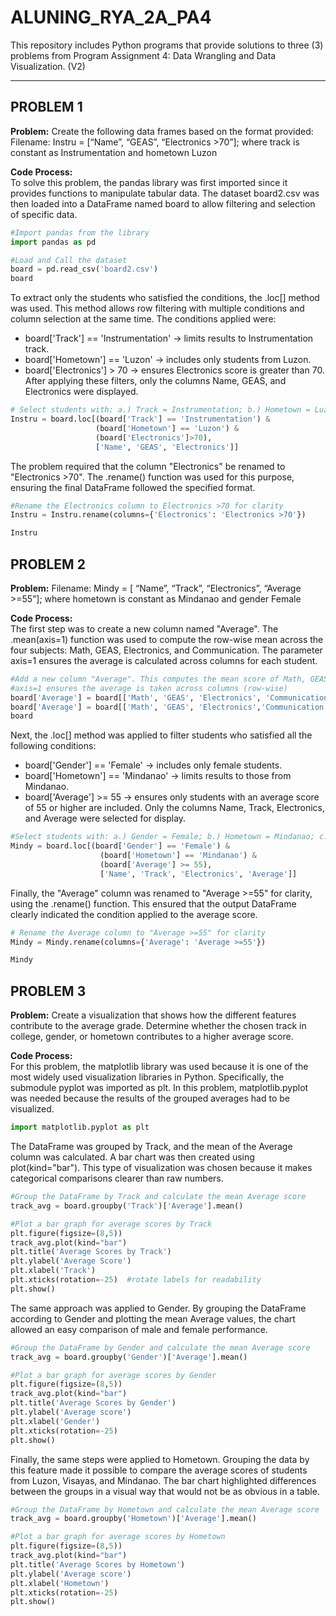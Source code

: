 # ALUNING_RYA_2A_PA4
This repository includes Python programs that provide solutions to three (3) problems from Program Assignment 4: Data Wrangling and Data Visualization. (V2)

---
## PROBLEM 1
**Problem:** Create the following data frames based on the format provided: Filename: Instru = [“Name”, “GEAS”, “Electronics >70”]; where track is constant as Instrumentation and hometown Luzon <br>

**Code Process:** <br>
To solve this problem, the pandas library was first imported since it provides functions to manipulate tabular data. The dataset board2.csv was then loaded into a DataFrame named board to allow filtering and selection of specific data.
```Python
#Import pandas from the library
import pandas as pd

#Load and Call the dataset
board = pd.read_csv('board2.csv')
board
```
To extract only the students who satisfied the conditions, the .loc[] method was used. This method allows row filtering with multiple conditions and column selection at the same time. The conditions applied were:
* board['Track'] == 'Instrumentation' → limits results to Instrumentation track.
* board['Hometown'] == 'Luzon' → includes only students from Luzon.
* board['Electronics'] > 70 → ensures Electronics score is greater than 70. <br>
After applying these filters, only the columns Name, GEAS, and Electronics were displayed.
```Python
# Select students with: a.) Track = Instrumentation; b.) Hometown = Luzon; c.) Electronics > 70; Show only the columns Name, GEAS, and Electronics
Instru = board.loc[(board['Track'] == 'Instrumentation') &
                   (board['Hometown'] == 'Luzon') &
                   (board['Electronics']>70),
                   ['Name', 'GEAS', 'Electronics']]
```
The problem required that the column "Electronics" be renamed to "Electronics >70". The .rename() function was used for this purpose, ensuring the final DataFrame followed the specified format.
```Python
#Rename the Electronics column to Electronics >70 for clarity
Instru = Instru.rename(columns={'Electronics': 'Electronics >70'})

Instru
```

## PROBLEM 2
**Problem:** Filename: Mindy = [ “Name”, “Track”, “Electronics”, “Average >=55”]; where hometown is
constant as Mindanao and gender Female <br>

**Code Process:** <br>
The first step was to create a new column named "Average". The .mean(axis=1) function was used to compute the row-wise mean across the four subjects: Math, GEAS, Electronics, and Communication. The parameter axis=1 ensures the average is calculated across columns for each student.
```Python
#Add a new column "Average". This computes the mean score of Math, GEAS, Electronics, and Communication
#axis=1 ensures the average is taken across columns (row-wise)
board['Average'] = board[['Math', 'GEAS', 'Electronics', 'Communication']].mean(axis=1)
board['Average'] = board[['Math', 'GEAS', 'Electronics','Communication']].mean(axis=1)
board
```
Next, the .loc[] method was applied to filter students who satisfied all the following conditions:
* board['Gender'] == 'Female' → includes only female students.
* board['Hometown'] == 'Mindanao' → limits results to those from Mindanao.
* board['Average'] >= 55 → ensures only students with an average score of 55 or higher are included.
Only the columns Name, Track, Electronics, and Average were selected for display.
```Python
#Select students with: a.) Gender = Female; b.) Hometown = Mindanao; c.) Average >= 55; Show only the columns Name, Track, Electronics, and Average
Mindy = board.loc[(board['Gender'] == 'Female') & 
                    (board['Hometown'] == 'Mindanao') & 
                    (board['Average'] >= 55), 
                    ['Name', 'Track', 'Electronics', 'Average']]
```
Finally, the "Average" column was renamed to "Average >=55" for clarity, using the .rename() function. This ensured that the output DataFrame clearly indicated the condition applied to the average score.
```Python
# Rename the Average column to "Average >=55" for clarity
Mindy = Mindy.rename(columns={'Average': 'Average >=55'})

Mindy
```

## PROBLEM 3
**Problem:** Create a visualization that shows how the different features contribute to the average grade. Determine whether the chosen track in college, gender, or hometown contributes to a higher average score. <br>

**Code Process:** <br>
For this problem, the matplotlib library was used because it is one of the most widely used visualization libraries in Python. Specifically, the submodule pyplot was imported as plt. In this problem, matplotlib.pyplot was needed because the results of the grouped averages had to be visualized.
```Python
import matplotlib.pyplot as plt
```
The DataFrame was grouped by Track, and the mean of the Average column was calculated. A bar chart was then created using plot(kind="bar"). This type of visualization was chosen because it makes categorical comparisons clearer than raw numbers.
```Python
#Group the DataFrame by Track and calculate the mean Average score
track_avg = board.groupby('Track')['Average'].mean()

#Plot a bar graph for average scores by Track
plt.figure(figsize=(8,5))
track_avg.plot(kind="bar")
plt.title('Average Scores by Track')
plt.ylabel('Average Score')
plt.xlabel('Track')
plt.xticks(rotation=-25)  #rotate labels for readability
plt.show()
```
The same approach was applied to Gender. By grouping the DataFrame according to Gender and plotting the mean Average values, the chart allowed an easy comparison of male and female performance.
```Python
#Group the DataFrame by Gender and calculate the mean Average score
track_avg = board.groupby('Gender')['Average'].mean()

#Plot a bar graph for average scores by Gender
plt.figure(figsize=(8,5))
track_avg.plot(kind="bar")
plt.title('Average Scores by Gender')
plt.ylabel('Average score')
plt.xlabel('Gender')
plt.xticks(rotation=-25)
plt.show()
```
Finally, the same steps were applied to Hometown. Grouping the data by this feature made it possible to compare the average scores of students from Luzon, Visayas, and Mindanao. The bar chart highlighted differences between the groups in a visual way that would not be as obvious in a table.
```Python
#Group the DataFrame by Hometown and calculate the mean Average score
track_avg = board.groupby('Hometown')['Average'].mean()

#Plot a bar graph for average scores by Hometown
plt.figure(figsize=(8,5))
track_avg.plot(kind="bar")
plt.title('Average Scores by Hometown')
plt.ylabel('Average score')
plt.xlabel('Hometown')
plt.xticks(rotation=-25)
plt.show()
```
